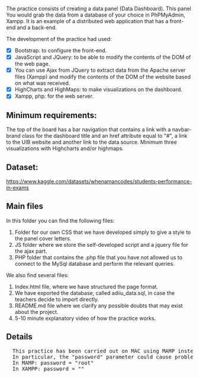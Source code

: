 
The practice consists of creating a data panel (Data Dashboard). This panel
You would grab the data from a database of your choice in PhPMyAdmin, Xampp. It is an example of
a distributed web application that has a front-end and a back-end.

The development of the practice had used:

- [X] Bootstrap: to configure the front-end.
- [X] JavaScript and JQuery: to be able to modify the contents of the DOM of the web page.
- [X] You can use Ajax from JQuery to extract data from the Apache server files (Xampp) and modify the contents of the DOM of the website based on what was received.
- [X] HighCharts and HighMaps: to make visualizations on the dashboard.
- [X] Xampp, php: for the web server.

## Minimum requirements:

The top of the board has a bar
navigation that contains a link with a navbar-brand class for the dashboard title and an href attribute equal to "#", a link to the UIB website and another link to the data source.
Minimum three visualizations with Highcharts and/or highmaps.

## Dataset:

https://www.kaggle.com/datasets/whenamancodes/students-performance-in-exams


## Main files

In this folder you can find the following files:

1. Folder for our own CSS that we have developed simply to give a style to the panel cover letters.
2. JS folder where we store the self-developed script and a jquery file for the ajax part.
3. PHP folder that contains the .php file that you have not allowed us to connect to the MySql database and perform the relevant queries.

We also find several files:

1. Index.html file, where we have structured the page format.
2. We have exported the database, called adiiu_data.sql, in case the teachers decide to import directly.
3. README.md file where we clarify any possible doubts that may exist about the project.
4. 5-10 minute explanatory video of how the practice works.
## Details

<pre>
  This practice has been carried out on MAC using MAMP instead of XAMPP, so some parameters of the connection to the database could vary.
  In particular, the "password" parameter could cause problems.
  In MAMP: password = "root"
  In XAMPP: password = ""
</pre>
